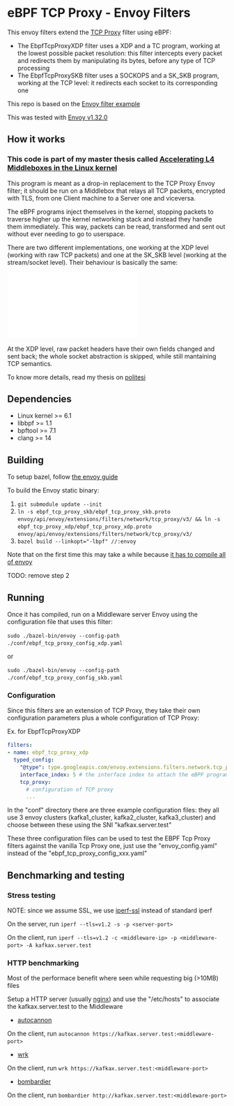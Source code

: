 # eBPF TCP Proxy - Envoy Filters

This envoy filters extend the [TCP Proxy](https://www.envoyproxy.io/docs/envoy/latest/configuration/listeners/network_filters/tcp_proxy_filter.html#tcp-proxy) filter using eBPF:

* The EbpfTcpProxyXDP filter uses a XDP and a TC program, working at the lowest possible packet resolution: this filter intercepts every packet and redirects them by manipulating its bytes, before any type of TCP processing
* The EbpfTcpProxySKB filter uses a SOCKOPS and a SK_SKB program, working at the TCP level: it redirects each socket to its corresponding one

This repo is based on the [Envoy filter example](https://github.com/envoyproxy/envoy-filter-example)

This was tested with [Envoy v1.32.0](https://github.com/envoyproxy/envoy/releases/tag/v1.32.0)

## How it works

### This code is part of my master thesis called [Accelerating L4 Middleboxes in the Linux kernel](https://www.politesi.polimi.it)

This program is meant as a drop-in replacement to the TCP Proxy Envoy filter; it should be run on a Middlebox that relays all TCP packets, encrypted with TLS, from one Client machine to a Server one and viceversa.

The eBPF programs inject themselves in the kernel, stopping packets to traverse higher up the kernel networking stack and instead they handle them immediately. This way, packets can be read, transformed and sent out without ever needing to go to userspace.

There are two different implementations, one working at the XDP level (working with raw TCP packets) and one at the SK\_SKB level (working at the stream/socket level). Their behaviour is basically the same:

![Interaction Diagram of eBPF TCP Proxy](images/Interaction_simplified_eBPF.pdf)

At the XDP level, raw packet headers have their own fields changed and sent back; the whole socket abstraction is skipped, while still mantaining TCP semantics.

To know more details, read my thesis on [politesi](https://www.politesi.polimi.it)

## Dependencies

+ Linux kernel >= 6.1
+ libbpf >= 1.1
+ bpftool >= 7.1
+ clang >= 14

## Building

To setup bazel, follow [the envoy guide](https://github.com/envoyproxy/envoy/tree/main/bazel/README.md)

To build the Envoy static binary:

1. `git submodule update --init`
2. `ln -s ebpf_tcp_proxy_skb/ebpf_tcp_proxy_skb.proto envoy/api/envoy/extensions/filters/network/tcp_proxy/v3/ && ln -s ebpf_tcp_proxy_xdp/ebpf_tcp_proxy_xdp.proto envoy/api/envoy/extensions/filters/network/tcp_proxy/v3/`
3. `bazel build --linkopt="-lbpf" //:envoy`

Note that on the first time this may take a while because [it has to compile all of envoy](https://www.envoyproxy.io/docs/envoy/latest/faq/build/speed)

TODO: remove step 2

## Running

Once it has compiled, run on a Middleware server Envoy using the configuration file that uses this filter:

`sudo ./bazel-bin/envoy --config-path ./conf/ebpf_tcp_proxy_config_xdp.yaml`

or

`sudo ./bazel-bin/envoy --config-path ./conf/ebpf_tcp_proxy_config_skb.yaml`

### Configuration

Since this filters are an extension of TCP Proxy, they take their own configuration parameters plus a whole configuration of TCP Proxy:

Ex. for EbpfTcpProxyXDP

```yaml
filters:
- name: ebpf_tcp_proxy_xdp
  typed_config:
    "@type": type.googleapis.com/envoy.extensions.filters.network.tcp_proxy.v3.EbpfTcpProxyXDP
    interface_index: 5 # the interface index to attach the eBPF programs to
    tcp_proxy:
      # configuration of TCP proxy
      ...
```

In the "conf" directory there are three example configuration files: they all use 3 envoy clusters (kafka1_cluster, kafka2_cluster, kafka3_cluster) and choose between these using the SNI "kafkax.server.test"

These three configuration files can be used to test the EBPF Tcp Proxy filters against the vanilla Tcp Proxy one, just use the "envoy_config.yaml" instead of the "ebpf_tcp_proxy_config_xxx.yaml"

## Benchmarking and testing

### Stress testing

NOTE: since we assume SSL, we use [iperf-ssl](https://github.com/TrekkieCoder/iperf-ssl) instead of standard iperf

On the server, run `iperf --tls=v1.2 -s -p <server-port>`

On the client, run `iperf --tls=v1.2 -c <middleware-ip> -p <middleware-port> -A kafkax.server.test`

### HTTP benchmarking

Most of the performace benefit where seen while requesting big (>10MB) files

Setup a HTTP server (usually [nginx](https://nginx.org/)) and use the "/etc/hosts" to associate the kafkax.server.test to the Middleware

* [autocannon](https://github.com/mcollina/autocannon)

On the client, run `autocannon https://kafkax.server.test:<middleware-port>`

* [wrk](https://github.com/wg/wrk)

On the client, run `wrk https://kafkax.server.test:<middleware-port>`

* [bombardier](https://github.com/codesenberg/bombardier)

On the client, run `bombardier http://kafkax.server.test:<middleware-port>`
